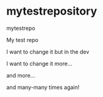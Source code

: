 # mytestrepository
mytestrepo

My test repo



I want to change it but in the dev

I want to change it more...


and more...


and many-many times again!